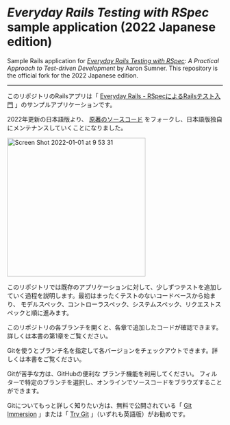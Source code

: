 # *Everyday Rails Testing with RSpec* sample application (2022 Japanese edition)

Sample Rails application for *[Everyday Rails Testing with RSpec](https://leanpub.com/everydayrailsrspec): A
Practical Approach to Test-driven Development* by Aaron Sumner. This
repository is the official fork for the 2022 Japanese edition.

----

このリポジトリのRailsアプリは「 [Everyday Rails - RSpecによるRailsテスト入門](https://leanpub.com/everydayrailsrspec-jp/) 」のサンプルアプリケーションです。

2022年更新の日本語版より、 [原著のソースコード](https://github.com/everydayrails/everydayrails-rspec-2017) をフォークし、日本語版独自にメンテナンスしていくことになりました。

<img width="323" alt="Screen Shot 2022-01-01 at 9 53 31" src="https://user-images.githubusercontent.com/1148320/147841846-e5cfdd00-1709-49cf-8f79-4fb68b67cc1f.png">

このリポジトリでは既存のアプリケーションに対して、少しずつテストを追加していく過程を説明します。最初はまったくテストのないコードベースから始まり、
モデルスペック、コントローラスペック、システムスペック、リクエストスペックと順に進みます。

このリポジトリの各ブランチを開くと、各章で追加したコードが確認できます。詳しくは本書の第1章をご覧ください。

Gitを使うとブランチ名を指定して各バージョンをチェックアウトできます。詳しくは本書をご覧ください。

Gitが苦手な方は、GitHubの便利な ブランチ機能を利用してください。
フィルターで特定のブランチを選択し、オンラインでソースコードをブラウズすることができます。

Gitについてもっと詳しく知りたい方は、無料で公開されている「 [Git Immersion](http://gitimmersion.com/) 」または「 [Try Git](http://www.codeschool.com/courses/try-git) 」（いずれも英語版）がお勧めです。
